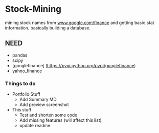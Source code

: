 # Stock-Mining
mining stock names from www.google.com/finance and getting basic stat information. basically building a database.

## NEED
- pandas
- scipy
- [googlefinance] (https://pypi.python.org/pypi/googlefinance)
- yahoo_finance

### Things to do
- Portfolio Stuff
  - Add Summary MD
  - Add preview screenshot
- This stuff
  - Test and shorten some code
  - Add missing features (will affect this list)
  - update readme
